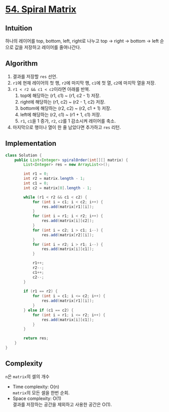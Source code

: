 # [54. Spiral Matrix](https://leetcode.com/problems/spiral-matrix/)

## Intuition
하나의 레이어를 top, bottom, left, right로 나누고 top -> right -> bottom -> left 순으로 값을 저장하고 레이어를 줄여나간다.

## Algorithm
1. 결과를 저장할 `res` 선언.
2. `r1`에 현재 레이어의 첫 행, `r2`에 마지막 행, `c1`에 첫 열, `c2`에 마지막 열을 저장.
3. `r1 < r2 && c1 < c2`이라면 아래를 반복.
   1. top에 해당하는 (r1, c1) ~ (r1, c2 - 1) 저장.
   2. right에 해당하는 (r1, c2) ~ (r2 - 1, c2) 저장.
   3. bottom에 해당하는 (r2, c2) ~ (r2, c1 + 1) 저장.
   4. left에 해당하는 (r2, c1) ~ (r1 + 1, c1) 저장.
   5. `r1`, `c1`을 1 증가, `r2`, `c2`를 1 감소시켜 레이어를 축소.
4. 마지막으로 행이나 열이 한 줄 남았다면 추가하고 `res` 리턴.

## Implementation
```java
class Solution {
    public List<Integer> spiralOrder(int[][] matrix) {
        List<Integer> res = new ArrayList<>();

        int r1 = 0;
        int r2 = matrix.length - 1;
        int c1 = 0;
        int c2 = matrix[0].length - 1;

        while (r1 < r2 && c1 < c2) {
            for (int i = c1; i < c2; i++) {
                res.add(matrix[r1][i]);
            }
            for (int i = r1; i < r2; i++) {
                res.add(matrix[i][c2]);
            }
            for (int i = c2; i > c1; i--) {
                res.add(matrix[r2][i]);
            }
            for (int i = r2; i > r1; i--) {
                res.add(matrix[i][c1]);
            }

            r1++;
            r2--;
            c1++;
            c2--;
        }
        
        if (r1 == r2) {
            for (int i = c1; i <= c2; i++) {
                res.add(matrix[r1][i]);
            }
        } else if (c1 == c2) {
            for (int i = r1; i <= r2; i++) {
                res.add(matrix[i][c1]);
            }
        }

        return res;
    }
}
```

## Complexity
`n`은 `matrix`의 셀의 개수
- Time complexity: O(n)\
`matrix`의 모든 셀을 한번 순회.
- Space complexity: O(1)\
결과를 저장하는 공간을 제외하고 사용한 공간은 O(1).
